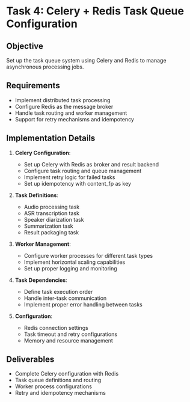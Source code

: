 # Task 4: Celery + Redis Task Queue Configuration

## Objective

Set up the task queue system using Celery and Redis to manage asynchronous processing jobs.

## Requirements

- Implement distributed task processing
- Configure Redis as the message broker
- Handle task routing and worker management
- Support for retry mechanisms and idempotency

## Implementation Details

1. **Celery Configuration**:
   - Set up Celery with Redis as broker and result backend
   - Configure task routing and queue management
   - Implement retry logic for failed tasks
   - Set up idempotency with content_fp as key

2. **Task Definitions**:
   - Audio processing task
   - ASR transcription task
   - Speaker diarization task
   - Summarization task
   - Result packaging task

3. **Worker Management**:
   - Configure worker processes for different task types
   - Implement horizontal scaling capabilities
   - Set up proper logging and monitoring

4. **Task Dependencies**:
   - Define task execution order
   - Handle inter-task communication
   - Implement proper error handling between tasks

5. **Configuration**:
   - Redis connection settings
   - Task timeout and retry configurations
   - Memory and resource management

## Deliverables

- Complete Celery configuration with Redis
- Task queue definitions and routing
- Worker process configurations
- Retry and idempotency mechanisms
